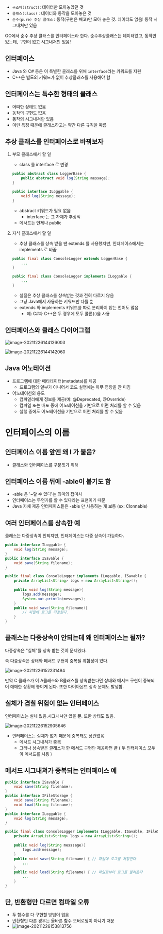 - `구조체(struct)`: 데이터만 모아놓았던 것
- `클래스(class)` : 데이터와 동작을 모아놓은 것
- `순수(pure) 추상 클래스` : 동작(구현은 빼고)만 모아 놓은 것. 데이터도 없음! 동작 시그내쳐만 있음

OO에서 순수 추상 클래스를 인터페이스라 한다. 순수추상클래스는 데이터없고, 동작만 있는데, 구현이 없고 시그내쳐만 있음!

## 인터페이스

- Java 와 C# 등은 이 특별한 클래스를 위해 `interface`라는 키워드를 지원
- C++은 별도의 키워드가 없어 추상클래스를 사용해야 함

## 인터페이스는 특수한 형태의 클래스

- 어떠한 상태도 없음
- 동작의 구현도 없음
- 동작의 시그내쳐만 있음
- 이런 특징 때문에 클래스하고는 약간 다른 규칙을 따름

## 추상 클래스를 인터페이스로 바꿔보자

1. 부모 클래스에서 할 일 

   - class 를 interface 로 변경

   ```java
   public abstract class LoggerBase {
       public abstract void log(String message);
   }
   
   public interface ILoggable {
       void log(String message);
   }
   ```

   - abstract 키워드가 필요 없음
     - interface 는 그 자체가 추상적
   - 메서드는 언제나 public

2. 자식 클래스에서 할 일

   - 추상 클래스를 상속 받을 땐 extends 를 사용했지만, 인터페이스에서는 implements 로 바꿈

   ```java
   public final class ConsoleLogger extends LoggerBase {
       ...
   }
   
   public final class ConsoleLogger implements ILoggable {
       ...
   }
   ```

   - 실질은 추상 클래스를 상속받는 것과 전혀 다르지 않음
   - 그냥 Java에서 사용하는 키워드만 다를 뿐
   - extends 와 implements 키워드를 따로 분리하지 않는 언어도 많음
     - 예: C#과 C++은 두 경우에 모두 콜론(:)을 사용

   

## 인터페이스와 클래스 다이어그램

![image-20211226144126003](https://raw.githubusercontent.com/yeonnex/image-server/main/img/image-20211226144126003.png)

![image-20211226144142060](https://raw.githubusercontent.com/yeonnex/image-server/main/img/image-20211226144142060.png)

## Java 어노테이션

- 프로그램에 대한 메타데이터(metadata)를 제공
  - 프로그램의 일부가 아니어서 코드 실행에는 아무 영향을 안 미침
- 어노테이션의 용도
  - 컴파일러에게 정보를 제공(예: @Deprecated, @Override)
  - 컴파일 또는 배포 중에 어노테이션을 기반으로 어떤 처리를 할 수 있음
  - 실행 중에도 어노테이션을 기반으로 어떤 처리를 할 수 있음

# 인터페이스의 이름

## 인터페이스 이름 앞엔 왜 I 가 붙음?

- 클래스와 인터페이스를 구분짓기 위해

## 인터페이스 이름 뒤에 -able이 붙기도 함

- -able 은 '~할 수 있다'는 의미의 접미사
- 인터페이스는 무언가를 할 수 있다라는 표현이기 때문
- Java 자체 제공 인터페이스들은 -able 만 사용하는 게 보통 (ex: Clonnable)

## 여러 인터페이스를 상속한 예

클래스는 다중상속이 안되지만, 인터페이스는 다중 상속이 가능하다.

```java
public interface ILoggable {
    void log(String message);
}
public interface ISavable {
    void save(String filename);
}

public final class ConsoleLogger implements ILoggable, ISavable {
    private ArrayList<String> logs = new ArrayList<String>();
    
    public void log(String message){
        logs.add(message);
        System.out.println(messages);
    }
    public void save(String filename){
        // 파일에 로그를 저장한다.
    }
}
```

  ## 클래스는 다중상속이 안되는데 왜 인터페이스는 될까?

다중상속은 "실체"를 상속 받는 것이 문제였다.

즉 다중상속은 상태와 메서드 구현이 중복될 위험성이 있다.

![image-20211226152231494](https://raw.githubusercontent.com/yeonnex/image-server/main/img/image-20211226152231494.png)

만약 C 클래스가 이 A클래스와 B클래스를 상속받는다면 상태와 메서드 구현이 중복되어 애매한 상황에 놓이게 된다. 또한 다이아몬드 상속 문제도 발생함.

## 실체가 겹칠 위험이 없는 인터페이스

인터페이스는 실체 없음.시그내쳐만 있을 뿐. 또한 상태도 없음.

![image-20211226152905646](https://raw.githubusercontent.com/yeonnex/image-server/main/img/image-20211226152905646.png)

- 인터페이스는 실체가 없기 때문에 중복돼도 상관없음
  - 메서드 시그내쳐가 중복
  - 그러나 상속받은 클래스가 한 메서드 구현만 제공하면 끝 ( 두 인터페이스 모두 이 메서드를 사용 )

## 메서드 시그내쳐가 중복되는 인터페이스 예

```java
public interface ISavable {
    void save(String filename);
}
public interface IFileStorage {
    void save(String filename);
    void load(String filename);
}
public interface ILoggable {
    void log(String message);
}

public final class ConsoleLogger implements ILoggable, ISavable, IFileStorage {
    private ArrayList<String> logs = new ArrayList<String>();
    
    public void log(String messsage){
        logs.add(message);
    }
    public void save(String filename) { // 파일에 로그를 저장한다
        ...
    }
    public void load(String filename) { // 파일로부터 로그를 불러온다
        ...
    }
}
```

## 단, 반환형만 다르면 컴파일 오류

- 두 함수를 다 구현할 방법이 업음
- 반환형만 다른 경우는 올바른 함수 오버로딩이 아니기 때문
- ![image-20211226153813756](https://raw.githubusercontent.com/yeonnex/image-server/main/img/image-20211226153813756.png)